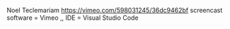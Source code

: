 Noel Teclemariam
https://vimeo.com/598031245/36dc9462bf
screencast software = Vimeo ,, IDE = Visual Studio Code
